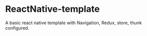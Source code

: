 # ReactNative-template
A basic react native template with Navigation, Redux, store, thunk configured.
